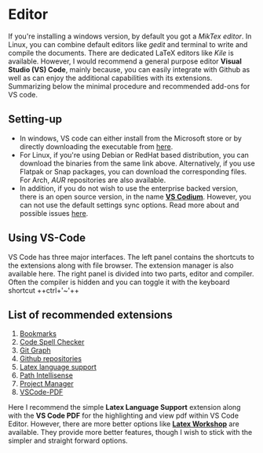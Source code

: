# Editor

If you're installing a windows version, by default you got a *MikTex editor*. In Linux, you can combine default editors like *gedit* and terminal to write and compile the documents. There are dedicated LaTeX editors like *Kile* is available. However, I would recommend a general purpose editor **Visual Studio (VS) Code**, mainly because, you can easily integrate with Github as well as can enjoy the additional capabilities with its extensions. Summarizing below the minimal procedure and recommended add-ons for VS code.

## Setting-up

- In windows, VS code can either install from the Microsoft store or by directly downloading the executable from [here](https://code.visualstudio.com/download).
- For Linux, if you're using Debian or RedHat based distribution, you can download the binaries from the same link above. Alternatively, if you use Flatpak or Snap packages, you can download the corresponding files. For Arch, *AUR* repositories are also available.
- In addition, if you do not wish to use the enterprise backed version, there is an open source version, in the name [**VS Codium**](https://vscodium.com/#install). However, you can not use the default settings sync options. Read more about and possible issues [here](https://www.roboleary.net/tools/2022/06/13/migrate-from-vscode-to-vscodium-on-linux.html).

## Using VS-Code

VS Code has three major interfaces. The left panel contains the shortcuts to the extensions along with file browser. The extension manager is also available here. The right panel is divided into two parts, editor and compiler. Often the compiler is hidden and you can toggle it with the keyboard shortcut ++ctrl+'~'++

## List of recommended extensions

1. [Bookmarks](https://marketplace.visualstudio.com/items?itemName=alefragnani.Bookmarks)
2. [Code Spell Checker](https://marketplace.visualstudio.com/items?itemName=streetsidesoftware.code-spell-checker)
3. [Git Graph](https://marketplace.visualstudio.com/items?itemName=mhutchie.git-graph)
4. [Github repositories](https://marketplace.visualstudio.com/items?itemName=GitHub.remotehub)
5. [Latex language support](https://marketplace.visualstudio.com/items?itemName=torn4dom4n.latex-support)
6. [Path Intellisense](https://marketplace.visualstudio.com/items?itemName=christian-kohler.path-intellisense)
7. [Project Manager](https://marketplace.visualstudio.com/items?itemName=alefragnani.project-manager)
8. [VSCode-PDF](https://marketplace.visualstudio.com/items?itemName=tomoki1207.pdf)

Here I recommend the simple **Latex Language Support** extension along with the **VS Code PDF** for the highlighting and view pdf within VS Code Editor. However, there are more better options like [**Latex Workshop**](https://marketplace.visualstudio.com/items?itemName=tomoki1207.pdf) are available. They provide more better features, though I wish to stick with the simpler and straight forward options.
